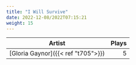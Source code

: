 ```yaml
---
title: "I Will Survive"
date: 2022-12-08/2022T07:15:21
weight: 15
---
```




 Artist | Plays 
----- | -----:
[Gloria Gaynor]({{< ref "t705">}}) | 5
